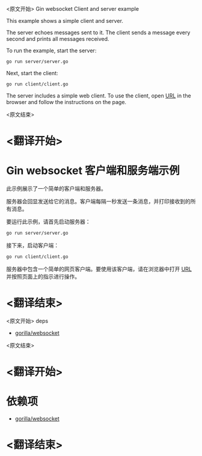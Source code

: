 
<原文开始>
Gin websocket Client and server example

This example shows a simple client and server.

The server echoes messages sent to it. The client sends a message every second and prints all messages received.

To run the example, start the server:

```bash
go run server/server.go
```

Next, start the client:

```bash
go run client/client.go
```

The server includes a simple web client. To use the client, open [URL](http://127.0.0.1:8080) in the browser and follow the instructions on the page.


<原文结束>

# <翻译开始>
# Gin websocket 客户端和服务端示例

此示例展示了一个简单的客户端和服务器。

服务器会回显发送给它的消息。客户端每隔一秒发送一条消息，并打印接收到的所有消息。

要运行此示例，请首先启动服务器：

```bash
go run server/server.go
```

接下来，启动客户端：

```bash
go run client/client.go
```

服务器中包含一个简单的网页客户端。要使用该客户端，请在浏览器中打开 [URL](http://127.0.0.1:8080) 并按照页面上的指示进行操作。

# <翻译结束>


<原文开始>
deps

- [gorilla/websocket](https://github.com/gorilla/websocket)

<原文结束>

# <翻译开始>
# 依赖项

- [gorilla/websocket](https://github.com/gorilla/websocket)

# <翻译结束>

